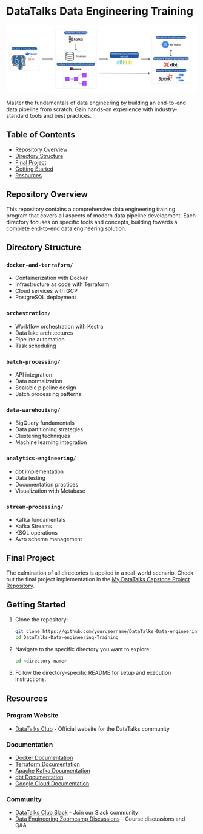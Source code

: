 # DataTalks Data Engineering Training

![Data Engineering Pipeline](images/datatalk.jpg)

Master the fundamentals of data engineering by building an end-to-end data pipeline from scratch. Gain hands-on experience with industry-standard tools and best practices.

## Table of Contents

- [Repository Overview](#repository-overview)
- [Directory Structure](#directory-structure)
- [Final Project](#final-project)
- [Getting Started](#getting-started)
- [Resources](#resources)

## Repository Overview

This repository contains a comprehensive data engineering training program that covers all aspects of modern data pipeline development. Each directory focuses on specific tools and concepts, building towards a complete end-to-end data engineering solution.

## Directory Structure

### `docker-and-terraform/`
- Containerization with Docker
- Infrastructure as code with Terraform
- Cloud services with GCP
- PostgreSQL deployment

### `orchestration/`
- Workflow orchestration with Kestra
- Data lake architectures
- Pipeline automation
- Task scheduling

### `batch-processing/`
- API integration
- Data normalization
- Scalable pipeline design
- Batch processing patterns

### `data-warehouisng/`
- BigQuery fundamentals
- Data partitioning strategies
- Clustering techniques
- Machine learning integration

### `analytics-engineering/`
- dbt implementation
- Data testing
- Documentation practices
- Visualization with Metabase

### `stream-processing/`
- Kafka fundamentals
- Kafka Streams
- KSQL operations
- Avro schema management

## Final Project

The culmination of all directories is applied in a real-world scenario. Check out the final project implementation in the [My DataTalks Capstone Project Repository](https://github.com/abrhamadddis/london-cycling-active-travel-insights-data-pipeline).

## Getting Started

1. Clone the repository:
   ```sh
   git clone https://github.com/yourusername/DataTalks-Data-engineering-Training.git
   cd DataTalks-Data-engineering-Training
   ```

2. Navigate to the specific directory you want to explore:
   ```sh
   cd <directory-name>
   ```

3. Follow the directory-specific README for setup and execution instructions.

## Resources

### Program Website
- [DataTalks Club](https://datatalks.club/) - Official website for the DataTalks community

### Documentation
- [Docker Documentation](https://docs.docker.com/)
- [Terraform Documentation](https://www.terraform.io/docs)
- [Apache Kafka Documentation](https://kafka.apache.org/documentation/)
- [dbt Documentation](https://docs.getdbt.com/)
- [Google Cloud Documentation](https://cloud.google.com/docs)

### Community
- [DataTalks Club Slack](https://datatalks-club.slack.com/) - Join our Slack community
- [Data Engineering Zoomcamp Discussions](https://github.com/DataTalksClub/data-engineering-zoomcamp/discussions) - Course discussions and Q&A




